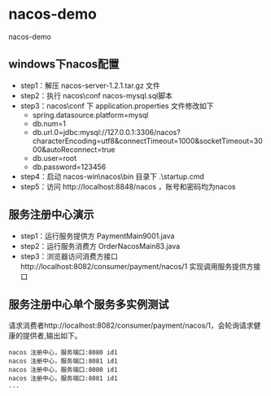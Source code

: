 # nacos-demo
nacos-demo
## windows下nacos配置
* step1：解压 nacos-server-1.2.1.tar.gz 文件
* step2：执行 nacos\conf  nacos-mysql.sql脚本
* step3：nacos\conf 下 application.properties 文件修改如下
  - spring.datasource.platform=mysql
  - db.num=1
  - db.url.0=jdbc:mysql://127.0.0.1:3306/nacos?characterEncoding=utf8&connectTimeout=1000&socketTimeout=3000&autoReconnect=true
  - db.user=root
  - db.password=123456
* step4：启动 nacos-win\nacos\bin 目录下 .\startup.cmd
* step5：访问 http://localhost:8848/nacos ，账号和密码均为nacos
## 服务注册中心演示
* step1：运行服务提供方 PaymentMain9001.java
* step2：运行服务消费方 OrderNacosMain83.java
* step3：浏览器访问消费方接口 http://localhost:8082/consumer/payment/nacos/1 实现调用服务提供方接口
## 服务注册中心单个服务多实例测试
请求消费者http://localhost:8082/consumer/payment/nacos/1，会轮询请求健康的提供者,输出如下。
```
nacos 注册中⼼，服务端⼝:8080 id1
nacos 注册中⼼，服务端⼝:8081 id1
nacos 注册中⼼，服务端⼝:8080 id1
nacos 注册中⼼，服务端⼝:8081 id1
... 
```